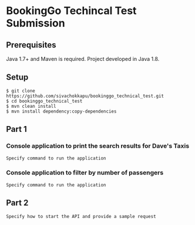 # BookingGo Techincal Test Submission

## Prerequisites
Java 1.7+ and Maven is required. Project developed in Java 1.8.

## Setup
```
$ git clone https://github.com/sivachokkapu/bookinggo_technical_test.git
$ cd bookinggo_technical_test
$ mvn clean install
$ mvn install dependency:copy-dependencies
```

## Part 1

### Console application to print the search results for Dave's Taxis

`Specify command to run the application`

### Console application to filter by number of passengers

`Specify command to run the application`

## Part 2

`Specify how to start the API and provide a sample request`
